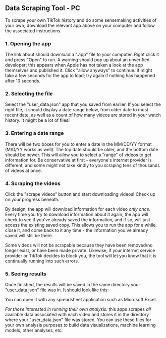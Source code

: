 ## Data Scraping Tool - PC

To scrape your own TikTok history and do some sensemaking activities of your own, download the relevant app above on your computer and follow the associated instructions.

### 1. Opening the app

The link about should download a ".app" file to your computer. Right click it and press "Open" to run. A warning should pop up about an unverified developer; this appears when Apple has not taken a look at the app themselves and published it. Click "allow anyways" to continue. It might take a few seconds for the app to load; try again if nothing has happened after 10 seconds.


### 2. Selecting the file

Select the "user_data.json" app that you saved from earlier. If you select the right file, it should display a date range below, from older date to most recent date, as well as a count of how many videos are stored in your watch history. It might be a lot of files!

### 3. Entering a date range

There will be two boxes for you to enter a date in the MM/DD/YY format (M/D/YY works as well). The top date should be older, and the bottom date should be newer. This will allow you to select a "range" of videos to get information for. Be conservative at first - everyone's internet provider is different, and some might not take kindly to you scraping tens of thousands of videos at once.

### 4. Scraping the videos

Click the "scrape videos" button and start downloading videos! Check up on your progress beneath. 

By design, the app will download information for each video *only once*. Every time you try to download information about it again, the app will check to see if you've already saved the information, and if so, will just access the existing saved copy. This allows you to run the app for a while, close it, and come back to it any time - the information you've already saved will still be there.

Some videos will not be scrapable because they have been removed/no longer exist, or have been made private. Likewise, if your internet service provider or TikTok decides to block you, the tool will let you know that it is continually running into such errors.

### 5. Seeing results

Once finished, the results will be saved in the same directory your "user_data.json" file was in. It should look like this:

You can open it with any spreadsheet application such as Microsoft Excel.

*For those interested in running their own analysis:* this apps scrapes *all* available data associated with each video and stores it in the directory where your "user_data.json" file was stored. You can use these files for your own analysis purposes to build data visualizations, machine learning models, other analyses, etc.



